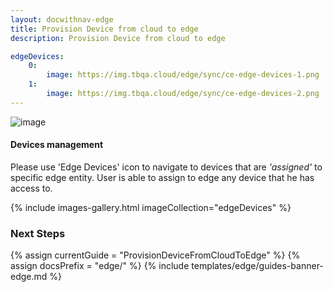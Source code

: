 ```yaml
---
layout: docwithnav-edge
title: Provision Device from cloud to edge
description: Provision Device from cloud to edge

edgeDevices:
    0:
        image: https://img.tbqa.cloud/edge/sync/ce-edge-devices-1.png
    1:
        image: https://img.tbqa.cloud/edge/sync/ce-edge-devices-2.png
---
```


![image](https://img.tbqa.cloud/coming-soon.jpg)

#### Devices management

Please use 'Edge Devices' icon to navigate to devices that are *'assigned'* to specific edge entity.
User is able to assign to edge any device that he has access to.

{% include images-gallery.html imageCollection="edgeDevices" %}

### Next Steps

{% assign currentGuide = "ProvisionDeviceFromCloudToEdge" %}
{% assign docsPrefix = "edge/" %}
{% include templates/edge/guides-banner-edge.md %}
